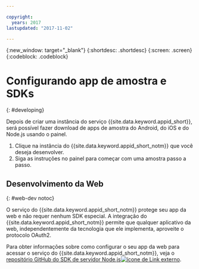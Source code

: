 ```yaml
---

copyright:
  years: 2017
lastupdated: "2017-11-02"

---
```


{:new_window: target="_blank"}
{:shortdesc: .shortdesc}
{:screen: .screen}
{:codeblock: .codeblock}

# Configurando app de amostra e SDKs
{: #developing}

Depois de criar uma instância do serviço {{site.data.keyword.appid_short}}, será possível fazer download de apps de amostra do Android, do iOS e do Node.js usando o painel.

1. Clique na instância do {{site.data.keyword.appid_short_notm}} que você deseja desenvolver.
2. Siga as instruções no painel para começar com uma amostra passo a passo.


## Desenvolvimento da Web
{: #web-dev notoc}

O serviço do {{site.data.keyword.appid_short_notm}} protege seu app da web e não requer nenhum SDK especial.<!--- You can use different identity providers in addition to the protection that is provided by the service.---> A integração do {{site.data.keyword.appid_short_notm}} permite que qualquer aplicativo da web,
independentemente da tecnologia que ele implementa, aproveite o protocolo OAuth2.

Para obter informações sobre como configurar o seu app da web para acessar o serviço do {{site.data.keyword.appid_short_notm}}, veja o
<a href="https://github.com/ibm-cloud-security/appid-serversdk-nodejs" target="_blank">repositório GitHub do SDK de servidor
Node.js<img src="../../icons/launch-glyph.svg" alt="ícone de Link externo"></a>.

